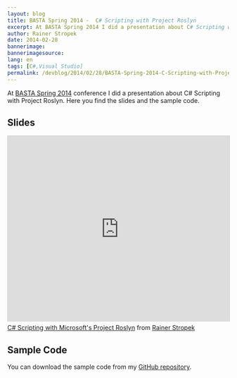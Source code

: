 ```yaml
---
layout: blog
title: BASTA Spring 2014 -  C# Scripting with Project Roslyn
excerpt: At BASTA Spring 2014 I did a presentation about C# Scripting with Project Roslyn. Here you find the slides and the sample code.
author: Rainer Stropek
date: 2014-02-28
bannerimage: 
bannerimagesource: 
lang: en
tags: [C#,Visual Studio]
permalink: /devblog/2014/02/28/BASTA-Spring-2014-C-Scripting-with-Project-Roslyn
---
```


<p>At <a href="http://www.basta.net" target="_blank">BASTA Spring 2014</a> conference I did a presentation about C# Scripting with Project Roslyn. Here you find the slides and the sample code.</p><h2>Slides</h2><div class="videoWrapper">
  <iframe src="http://www.slideshare.net/slideshow/embed_code/31748796?rel=0" width="512" height="421" frameborder="0" marginwidth="0" marginheight="0" scrolling="no" style="border:1px solid #CCC; border-width:1px 1px 0; margin-bottom:5px; max-width: 100%;" allowfullscreen="allowfullscreen"></iframe>
</div><div class="imageCaption">
  <a href="https://www.slideshare.net/rstropek/c-scripting-with-microsofts-project-roslyn" title="C# Scripting with Microsoft's Project Roslyn" target="_blank">C# Scripting with Microsoft's Project Roslyn</a> from <a href="http://www.slideshare.net/rstropek" target="_blank">Rainer Stropek</a></div><h2>Sample Code</h2><p>You can download the sample code from my <a href="https://github.com/rstropek/Samples/tree/master/RoslynScripting" target="_blank">GitHub repository</a>.</p>